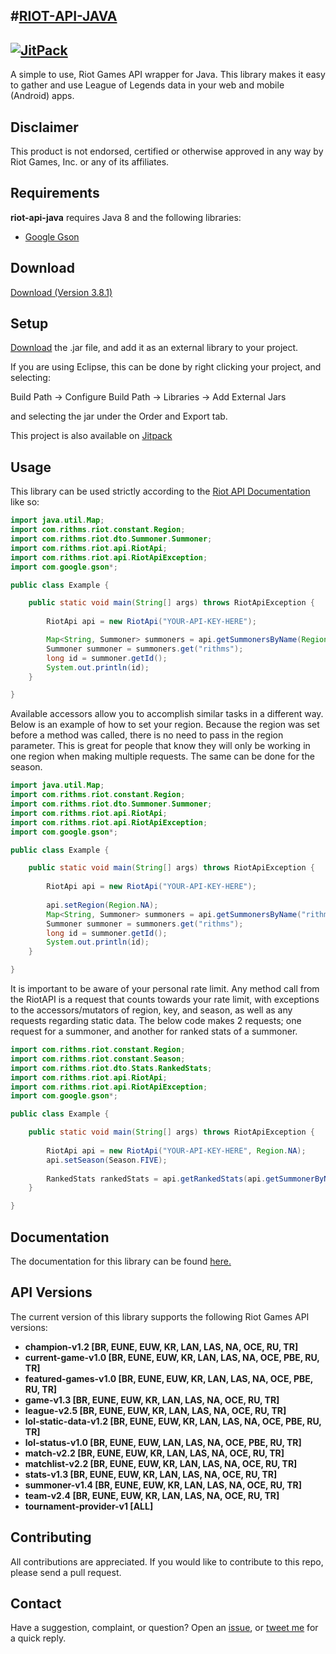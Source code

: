 #[RIOT-API-JAVA](http://rithms.net/riot-api-java/)
----------
[![JitPack](https://img.shields.io/github/tag/rithms/riot-api-java.svg?label=maven)](https://jitpack.io/#rithms/riot-api-java/v3.8.1)
----------

A simple to use, Riot Games API wrapper for Java.
This library makes it easy to gather and use League of Legends data in your web and mobile (Android) apps.

## Disclaimer
This product is not endorsed, certified or otherwise approved in any way by Riot Games, Inc. or any of its affiliates.

## Requirements

**riot-api-java** requires Java 8 and the following libraries:
- [Google Gson](https://code.google.com/p/google-gson/)

## Download
[Download (Version 3.8.1)](https://www.dropbox.com/s/te7kxqqrhzsp60e/riot-api-java.jar?dl=0) 

## Setup

[Download](https://www.dropbox.com/s/te7kxqqrhzsp60e/riot-api-java.jar?dl=0) the .jar file, and add it as an external library to your project.

If you are using Eclipse, this can be done by right clicking your project, and selecting:

Build Path -> Configure Build Path -> Libraries -> Add External Jars

and selecting the jar under the Order and Export tab.


This project is also available on [Jitpack](https://jitpack.io/#rithms/riot-api-java/v3.8.1)

## Usage

This library can be used strictly according to the [Riot API Documentation](https://developer.riotgames.com/api/methods) like so:

```java
import java.util.Map;
import com.rithms.riot.constant.Region;
import com.rithms.riot.dto.Summoner.Summoner;
import com.rithms.riot.api.RiotApi;
import com.rithms.riot.api.RiotApiException;
import com.google.gson*;

public class Example {

	public static void main(String[] args) throws RiotApiException {
		
		RiotApi api = new RiotApi("YOUR-API-KEY-HERE");

		Map<String, Summoner> summoners = api.getSummonersByName(Region.NA, "rithms, tryndamere");
		Summoner summoner = summoners.get("rithms");
		long id = summoner.getId();
		System.out.println(id);
	}

}

```


Available accessors allow you to accomplish similar tasks in a different way.
Below is an example of how to set your region. Because the region was set before a method was called, there is no need to pass in the region parameter. This is great for people that know they will only be working in one region when making multiple requests. The same can be done for the season.


```java
import java.util.Map;
import com.rithms.riot.constant.Region;
import com.rithms.riot.dto.Summoner.Summoner;
import com.rithms.riot.api.RiotApi;
import com.rithms.riot.api.RiotApiException;
import com.google.gson*;

public class Example {

	public static void main(String[] args) throws RiotApiException {
		
		RiotApi api = new RiotApi("YOUR-API-KEY-HERE");
		
		api.setRegion(Region.NA);
		Map<String, Summoner> summoners = api.getSummonersByName("rithms, tryndamere");
		Summoner summoner = summoners.get("rithms");
		long id = summoner.getId();
		System.out.println(id);
	}

}

```


It is important to be aware of your personal rate limit. Any method call from the RiotAPI is a request that counts towards your rate limit, with exceptions to the accessors/mutators of region, key, and season, as well as any requests regarding static data. The below code makes 2 requests; one request for a summoner, and another for ranked stats of a summoner.



```java
import com.rithms.riot.constant.Region;
import com.rithms.riot.constant.Season;
import com.rithms.riot.dto.Stats.RankedStats;
import com.rithms.riot.api.RiotApi;
import com.rithms.riot.api.RiotApiException;
import com.google.gson*;

public class Example {

	public static void main(String[] args) throws RiotApiException {
		
		RiotApi api = new RiotApi("YOUR-API-KEY-HERE", Region.NA);
		api.setSeason(Season.FIVE);
		
		RankedStats rankedStats = api.getRankedStats(api.getSummonerByName("rithms").getId());
	}

}

```

## Documentation
The documentation for this library can be found [here.](http://rithms.net/riot-api-java/doc/)

## API Versions
The current version of this library supports the following Riot Games API versions:
- **champion-v1.2 [BR, EUNE, EUW, KR, LAN, LAS, NA, OCE, RU, TR]**
- **current-game-v1.0 [BR, EUNE, EUW, KR, LAN, LAS, NA, OCE, PBE, RU, TR]**
- **featured-games-v1.0 [BR, EUNE, EUW, KR, LAN, LAS, NA, OCE, PBE, RU, TR]**
- **game-v1.3 [BR, EUNE, EUW, KR, LAN, LAS, NA, OCE, RU, TR]**
- **league-v2.5 [BR, EUNE, EUW, KR, LAN, LAS, NA, OCE, RU, TR]**
- **lol-static-data-v1.2 [BR, EUNE, EUW, KR, LAN, LAS, NA, OCE, PBE, RU, TR]**
- **lol-status-v1.0 [BR, EUNE, EUW, LAN, LAS, NA, OCE, PBE, RU, TR]**
- **match-v2.2 [BR, EUNE, EUW, KR, LAN, LAS, NA, OCE, RU, TR]**
- **matchlist-v2.2 [BR, EUNE, EUW, KR, LAN, LAS, NA, OCE, RU, TR]**
- **stats-v1.3 [BR, EUNE, EUW, KR, LAN, LAS, NA, OCE, RU, TR]**
- **summoner-v1.4 [BR, EUNE, EUW, KR, LAN, LAS, NA, OCE, RU, TR]**
- **team-v2.4 [BR, EUNE, EUW, KR, LAN, LAS, NA, OCE, RU, TR]**
- **tournament-provider-v1 [ALL]**

## Contributing
All contributions are appreciated.
If you would like to contribute to this repo, please send a pull request.

## Contact
Have a suggestion, complaint, or question? Open an [issue](https://github.com/rithms/riot-api-java/issues), or [tweet me](http://twitter.com/itsRithms) for a quick reply.
